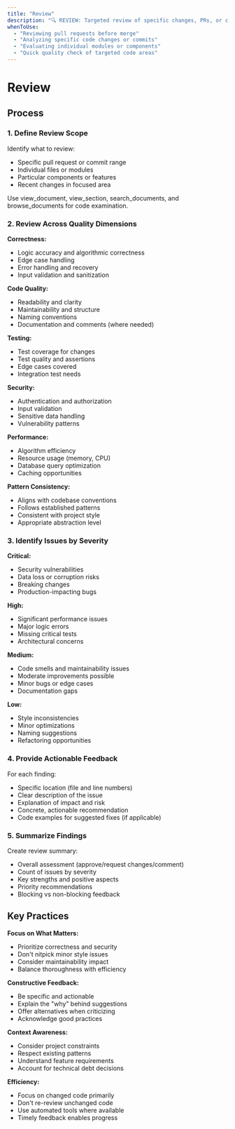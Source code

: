 ```yaml
---
title: "Review"
description: "🔍 REVIEW: Targeted review of specific changes, PRs, or components"
whenToUse:
  - "Reviewing pull requests before merge"
  - "Analyzing specific code changes or commits"
  - "Evaluating individual modules or components"
  - "Quick quality check of targeted code areas"
---
```


# Review

## Process

### 1. Define Review Scope
Identify what to review:
- Specific pull request or commit range
- Individual files or modules
- Particular components or features
- Recent changes in focused area

Use view_document, view_section, search_documents, and browse_documents for code examination.

### 2. Review Across Quality Dimensions

**Correctness:**
- Logic accuracy and algorithmic correctness
- Edge case handling
- Error handling and recovery
- Input validation and sanitization

**Code Quality:**
- Readability and clarity
- Maintainability and structure
- Naming conventions
- Documentation and comments (where needed)

**Testing:**
- Test coverage for changes
- Test quality and assertions
- Edge cases covered
- Integration test needs

**Security:**
- Authentication and authorization
- Input validation
- Sensitive data handling
- Vulnerability patterns

**Performance:**
- Algorithm efficiency
- Resource usage (memory, CPU)
- Database query optimization
- Caching opportunities

**Pattern Consistency:**
- Aligns with codebase conventions
- Follows established patterns
- Consistent with project style
- Appropriate abstraction level

### 3. Identify Issues by Severity

**Critical:**
- Security vulnerabilities
- Data loss or corruption risks
- Breaking changes
- Production-impacting bugs

**High:**
- Significant performance issues
- Major logic errors
- Missing critical tests
- Architectural concerns

**Medium:**
- Code smells and maintainability issues
- Moderate improvements possible
- Minor bugs or edge cases
- Documentation gaps

**Low:**
- Style inconsistencies
- Minor optimizations
- Naming suggestions
- Refactoring opportunities

### 4. Provide Actionable Feedback
For each finding:
- Specific location (file and line numbers)
- Clear description of the issue
- Explanation of impact and risk
- Concrete, actionable recommendation
- Code examples for suggested fixes (if applicable)

### 5. Summarize Findings
Create review summary:
- Overall assessment (approve/request changes/comment)
- Count of issues by severity
- Key strengths and positive aspects
- Priority recommendations
- Blocking vs non-blocking feedback

## Key Practices

**Focus on What Matters:**
- Prioritize correctness and security
- Don't nitpick minor style issues
- Consider maintainability impact
- Balance thoroughness with efficiency

**Constructive Feedback:**
- Be specific and actionable
- Explain the "why" behind suggestions
- Offer alternatives when criticizing
- Acknowledge good practices

**Context Awareness:**
- Consider project constraints
- Respect existing patterns
- Understand feature requirements
- Account for technical debt decisions

**Efficiency:**
- Focus on changed code primarily
- Don't re-review unchanged code
- Use automated tools where available
- Timely feedback enables progress
